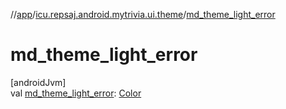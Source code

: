 //[app](../../index.md)/[icu.repsaj.android.mytrivia.ui.theme](index.md)/[md_theme_light_error](md_theme_light_error.md)

# md_theme_light_error

[androidJvm]\
val [md_theme_light_error](md_theme_light_error.md): [Color](https://developer.android.com/reference/kotlin/androidx/compose/ui/graphics/Color.html)
